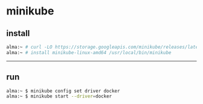 # minikube

## install

```bash
alma:~ # curl -LO https://storage.googleapis.com/minikube/releases/latest/minikube-linux-amd64
alma:~ # install minikube-linux-amd64 /usr/local/bin/minikube
```

---

## run

```bash
alma:~ $ minikube config set driver docker
alma:~ $ minikube start --driver=docker
```
